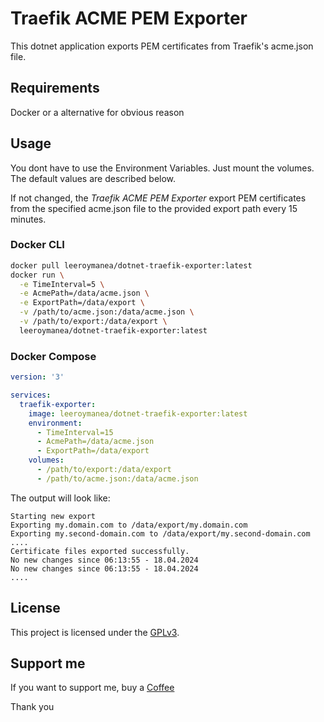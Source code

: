 # Traefik ACME PEM Exporter

This dotnet application exports PEM certificates from Traefik's acme.json file.
## Requirements

Docker or a alternative for obvious reason

## Usage

You dont have to use the Environment Variables.
Just mount the volumes. The default values are described below.

If not changed, the *Traefik ACME PEM Exporter* export PEM certificates from the specified acme.json file to the provided export path every 15 minutes.

### Docker CLI

```bash
docker pull leeroymanea/dotnet-traefik-exporter:latest
docker run \
  -e TimeInterval=5 \
  -e AcmePath=/data/acme.json \
  -e ExportPath=/data/export \
  -v /path/to/acme.json:/data/acme.json \
  -v /path/to/export:/data/export \
  leeroymanea/dotnet-traefik-exporter:latest
```

### Docker Compose

```yml
version: '3'

services:
  traefik-exporter:
    image: leeroymanea/dotnet-traefik-exporter:latest
    environment:
      - TimeInterval=15
      - AcmePath=/data/acme.json
      - ExportPath=/data/export
    volumes:
      - /path/to/export:/data/export
      - /path/to/acme.json:/data/acme.json
```

The output will look like:
```
Starting new export
Exporting my.domain.com to /data/export/my.domain.com
Exporting my.second-domain.com to /data/export/my.second-domain.com
....
Certificate files exported successfully.
No new changes since 06:13:55 - 18.04.2024
No new changes since 06:13:55 - 18.04.2024
....
```

## License

This project is licensed under the [GPLv3](LICENSE).

## Support me 

If you want to support me, buy a [Coffee](https://ko-fi.com/leeroy_manea)

Thank you
